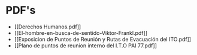 # PDF's
- [[Derechos Humanos.pdf]]
- [[El-hombre-en-busca-de-sentido-Viktor-Frankl.pdf]]
- [[Exposicion de Puntos de Reunión y Rutas de Evacuación del ITO.pdf]]
- [[Plano de puntos de reunion interno del I.T.O PAI 77.pdf]]